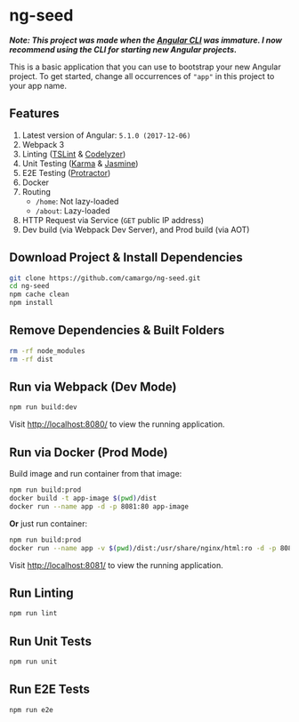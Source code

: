 # ng-seed
***Note: This project was made when the [Angular CLI](https://cli.angular.io/) was immature. I now recommend using the CLI for starting new Angular projects.***

This is a basic application that you can use to bootstrap your new Angular project.
To get started, change all occurrences of `"app"` in this project to your app name.

## Features

1. Latest version of Angular: `5.1.0 (2017-12-06)`
2. Webpack 3
3. Linting ([TSLint](https://palantir.github.io/tslint/) & [Codelyzer](https://github.com/mgechev/codelyzer))
4. Unit Testing ([Karma](https://karma-runner.github.io/) & [Jasmine](https://jasmine.github.io/))
5. E2E Testing ([Protractor](http://www.protractortest.org/))
6. Docker
7. Routing
    - `/home`:  Not lazy-loaded
    - `/about`: Lazy-loaded
8. HTTP Request via Service (`GET` public IP address)
9. Dev build (via Webpack Dev Server), and Prod build (via AOT)

## Download Project & Install Dependencies

```bash
git clone https://github.com/camargo/ng-seed.git
cd ng-seed
npm cache clean
npm install
```

## Remove Dependencies & Built Folders

```bash
rm -rf node_modules
rm -rf dist
```

## Run via Webpack (Dev Mode)

```bash
npm run build:dev
```

Visit [http://localhost:8080/](http://localhost:8080/) to view the running application.

## Run via Docker (Prod Mode)

Build image and run container from that image:

```bash
npm run build:prod
docker build -t app-image $(pwd)/dist
docker run --name app -d -p 8081:80 app-image
```

**Or** just run container:

```bash
npm run build:prod
docker run --name app -v $(pwd)/dist:/usr/share/nginx/html:ro -d -p 8081:80 nginx
```

Visit [http://localhost:8081/](http://localhost:8081/) to view the running application.

## Run Linting

```bash
npm run lint
```

## Run Unit Tests

```bash
npm run unit
```

## Run E2E Tests

```bash
npm run e2e
```

